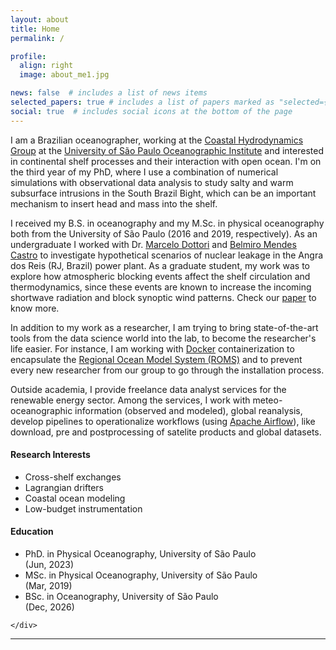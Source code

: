 ```yaml
---
layout: about
title: Home
permalink: /

profile:
  align: right
  image: about_me1.jpg

news: false  # includes a list of news items
selected_papers: true # includes a list of papers marked as "selected={true}"
social: true  # includes social icons at the bottom of the page
---
```


I am a Brazilian oceanographer, working at the [Coastal Hydrodynamics Group](http://lhico.io.usp.br/) at the [University of São Paulo Oceanographic Institute](http://www3.io.usp.br/) and interested in continental shelf processes and their interaction with open ocean. I'm on the third year of my PhD, where I use a combination of numerical simulations with observational data analysis to study salty and warm subsurface intrusions in the South Brazil Bight, which can be an important mechanism to insert head and mass into the shelf.

I received my B.S. in oceanography and my M.Sc. in physical oceanography both from the University of São Paulo (2016 and 2019, respectively). As an undergraduate I worked with Dr. [Marcelo Dottori](https://scholar.google.com/citations?user=50Z00wUAAAAJ&hl=pt-BR&oi=ao) and [Belmiro Mendes Castro](https://scholar.google.com/citations?user=805HS9cAAAAJ&hl=pt-BR&oi=sra) to investigate hypothetical scenarios of nuclear leakage in the Angra dos Reis (RJ, Brazil) power plant. As a graduate student, my work was to explore how atmospheric blocking events affect the shelf circulation and thermodynamics, since these events are known to increase the incoming shortwave radiation and block synoptic wind patterns. Check our [paper](https://doi.org/10.1016/j.rsma.2021.101815) to know more.

<!-- extra -->
In addition to my work as a researcher, I am trying to bring state-of-the-art tools from the data science world into the lab, to become the researcher's life easier. For instance, I am working with [Docker](https://www.docker.com/resources/what-container/) containerization to encapsulate the [Regional Ocean Model System (ROMS)](https://www.myroms.org/) and to prevent every new researcher from our group to go through the installation process. 

Outside academia, I provide freelance data analyst services for the renewable energy sector. Among the services, I work with meteo-oceanographic information (observed and modeled), global reanalysis, develop pipelines to operationalize workflows (using [Apache Airflow](https://airflow.apache.org/)), like download, pre and postprocessing of satelite products and global datasets.


<div class="row justify-content-sm-center">
    <div class="col-sm-5 mt-3 mt-md-0">

<h4>Research Interests</h4>

<ul>
  <li>Cross-shelf exchanges </li>
  <li>Lagrangian drifters</li>
  <li>Coastal ocean modeling</li>
  <li>Low-budget instrumentation</li>
</ul>
    </div>
    <div class="col-sm-7 mt-3 mt-md-0">
<h4>Education</h4>

<ul>
  <li>PhD. in Physical Oceanography, University of São Paulo <br>(Jun, 2023)</li>
  <li>MSc. in Physical Oceanography, University of São Paulo <br>(Mar, 2019)</li>
  <li>BSc. in Oceanography, University of São Paulo <br>(Dec, 2026)</li>
</ul>

    </div>
</div>

---


